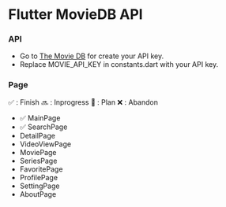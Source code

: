 # Flutter MovieDB API

### API

- Go to [The Movie DB](https://www.themoviedb.org/) for create your API key.
- Replace MOVIE_API_KEY in constants.dart with your API key.

### Page

:white_check_mark: : Finish
:soon: : Inprogress
:pushpin: : Plan
:x: : Abandon


- :white_check_mark: MainPage
- :white_check_mark: SearchPage
- DetailPage
- VideoViewPage
- MoviePage
- SeriesPage
- FavoritePage
- ProfilePage
- SettingPage
- AboutPage